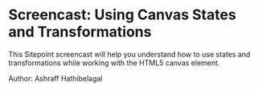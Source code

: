 # Screencast: Using Canvas States and Transformations

This Sitepoint screencast will help you understand how to use states and transformations while working with the HTML5 canvas element.

Author: Ashraff Hathibelagal
